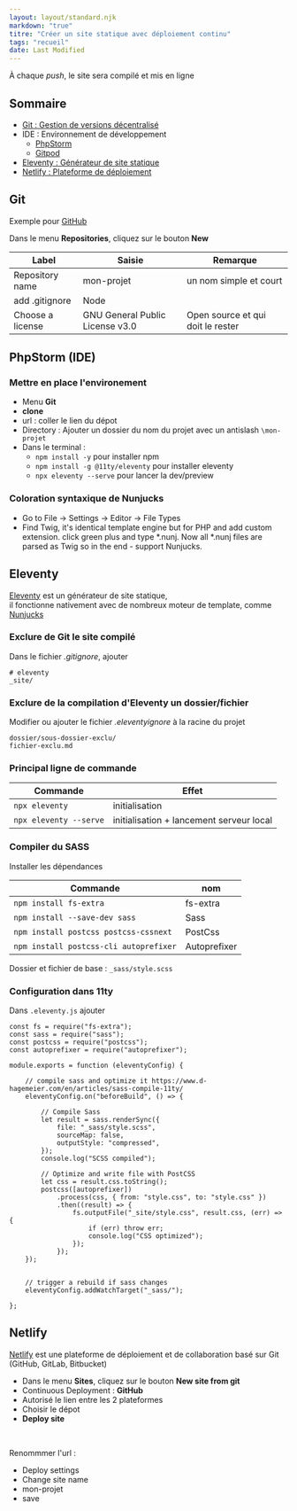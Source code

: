 ```yaml
---
layout: layout/standard.njk
markdown: "true"
titre: "Créer un site statique avec déploiement continu"
tags: "recueil"
date: Last Modified
---
```


À chaque *push*, le site sera compilé et mis en ligne


## Sommaire

<ul class="ul-sommaire mb-l">
  <li>
    <a class="lien-niveau2" href="#git">Git : Gestion de versions décentralisé</a>
  </li>
  <li>
    <span class="mb-xs">IDE : Environnement de développement</span>
    <ul>
      <li>
        <a class="lien-niveau2" href="#phpStorm">PhpStorm</a>
      </li>
      <li>
        <a class="lien-niveau2" href="{{ metadata.siteUrl }}/recueil/gitpod/">Gitpod</a>
      </li>
    </ul>
  </li>
  <li>
    <a class="lien-niveau2" href="#eleventy">Eleventy : Générateur de site statique</a>
  </li>
  <li>
    <a class="lien-niveau2" href="#netlify">Netlify : Plateforme de déploiement</a>
  </li>
</ul>






## <a name="git"></a> Git

Exemple pour [GitHub](https://github.com)

Dans le menu **Repositories**, cliquez sur le bouton  **New**


|Label|Saisie|Remarque|
|-----|------|--------|
|Repository name | mon-projet | un nom simple et court|
|add .gitignore | Node | |
|Choose a license  | GNU General Public License v3.0 | Open source et qui doit le rester |







## <a name="phpStorm"></a> PhpStorm (IDE)

### Mettre en place l'environement

* Menu **Git**
* **clone**
* url : coller le lien du dépot
* Directory : Ajouter un dossier du nom du projet avec un antislash `\mon-projet`
* Dans le terminal :
    * `npm install -y` pour installer npm
    * `npm install -g @11ty/eleventy` pour installer eleventy
    * `npx eleventy --serve` pour lancer la dev/preview

### Coloration syntaxique de Nunjucks

* Go to File -> Settings -> Editor -> File Types
* Find Twig, it's identical template engine but for PHP and add custom extension. click green plus and type *.nunj. Now all *.nunj files are parsed as Twig so in the end - support Nunjucks.






## <a name="eleventy"></a> Eleventy

[Eleventy](https://github.com/11ty/eleventy) est un générateur de site statique, <br>
il fonctionne nativement avec de nombreux moteur de template, comme [Nunjucks](https://mozilla.github.io/nunjucks/templating.html)



### Exclure de Git le site compilé

Dans le fichier _.gitignore_, ajouter

```
# eleventy
_site/
```


### Exclure de la compilation d'Eleventy un dossier/fichier

Modifier ou ajouter le fichier _.eleventyignore_ à la racine du projet

```
dossier/sous-dossier-exclu/
fichier-exclu.md
```


### Principal ligne de commande

|Commande|Effet|
|--------|-----|
|`npx eleventy`|initialisation|
|`npx eleventy --serve`|initialisation + lancement serveur local|




### Compiler du SASS

Installer les dépendances

|Commande|nom|
|--------|-----|
|`npm install fs-extra`|fs-extra|
|`npm install --save-dev sass`|Sass|
|`npm install postcss postcss-cssnext`|PostCss|
|`npm install postcss-cli autoprefixer`|Autoprefixer|


Dossier et fichier de base : `_sass/style.scss`






### Configuration dans 11ty

Dans `.eleventy.js` ajouter

```
const fs = require("fs-extra");
const sass = require("sass");
const postcss = require("postcss");
const autoprefixer = require("autoprefixer");

module.exports = function (eleventyConfig) {

    // compile sass and optimize it https://www.d-hagemeier.com/en/articles/sass-compile-11ty/
    eleventyConfig.on("beforeBuild", () => {

        // Compile Sass
        let result = sass.renderSync({
            file: "_sass/style.scss",
            sourceMap: false,
            outputStyle: "compressed",
        });
        console.log("SCSS compiled");

        // Optimize and write file with PostCSS
        let css = result.css.toString();
        postcss([autoprefixer])
            .process(css, { from: "style.css", to: "style.css" })
            .then((result) => {
                fs.outputFile("_site/style.css", result.css, (err) => {
                    if (err) throw err;
                    console.log("CSS optimized");
                });
            });
    });


    // trigger a rebuild if sass changes
    eleventyConfig.addWatchTarget("_sass/");

};
```





## <a name="netlify"></a> Netlify

[Netlify](https://app.netlify.com/) est une plateforme de déploiement et de collaboration basé sur Git (GitHub, GitLab, Bitbucket)

* Dans le menu **Sites**, cliquez sur le bouton  **New site from git**
* Continuous Deployment : **GitHub**
* Autorisé le lien entre les 2 plateformes
* Choisir le dépot
* **Deploy site**

<br>

Renommmer l'url :

* Deploy settings
* Change site name
* mon-projet
* save
